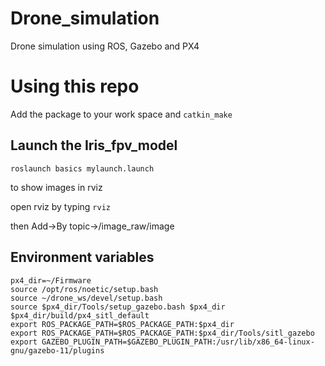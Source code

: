 # Drone_simulation
Drone simulation using ROS, Gazebo and PX4

# Using this repo

Add the package to your work space and `catkin_make`

## Launch the Iris_fpv_model

`roslaunch basics mylaunch.launch`

to show images in rviz

open rviz by typing `rviz`

then Add->By topic->/image_raw/image

## Environment variables

```
px4_dir=~/Firmware
source /opt/ros/noetic/setup.bash
source ~/drone_ws/devel/setup.bash
source $px4_dir/Tools/setup_gazebo.bash $px4_dir $px4_dir/build/px4_sitl_default
export ROS_PACKAGE_PATH=$ROS_PACKAGE_PATH:$px4_dir
export ROS_PACKAGE_PATH=$ROS_PACKAGE_PATH:$px4_dir/Tools/sitl_gazebo
export GAZEBO_PLUGIN_PATH=$GAZEBO_PLUGIN_PATH:/usr/lib/x86_64-linux-gnu/gazebo-11/plugins
```
